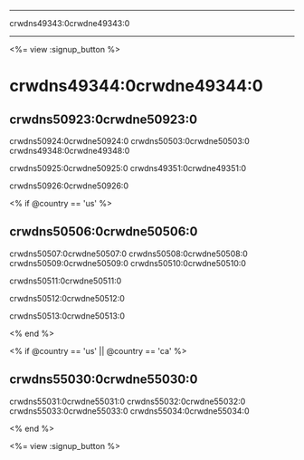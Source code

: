 * * *

crwdns49343:0crwdne49343:0

* * *

<%= view :signup_button %>

# crwdns49344:0crwdne49344:0

## crwdns50923:0crwdne50923:0

crwdns50924:0crwdne50924:0 crwdns50503:0crwdne50503:0 crwdns49348:0crwdne49348:0

crwdns50925:0crwdne50925:0 crwdns49351:0crwdne49351:0

crwdns50926:0crwdne50926:0

<% if @country == 'us' %>

## crwdns50506:0crwdne50506:0

crwdns50507:0crwdne50507:0 crwdns50508:0crwdne50508:0 crwdns50509:0crwdne50509:0 crwdns50510:0crwdne50510:0

crwdns50511:0crwdne50511:0

crwdns50512:0crwdne50512:0

crwdns50513:0crwdne50513:0

<% end %>

<% if @country == 'us' || @country == 'ca' %>

## crwdns55030:0crwdne55030:0

crwdns55031:0crwdne55031:0 crwdns55032:0crwdne55032:0 crwdns55033:0crwdne55033:0 crwdns55034:0crwdne55034:0

<% end %>

<%= view :signup_button %>